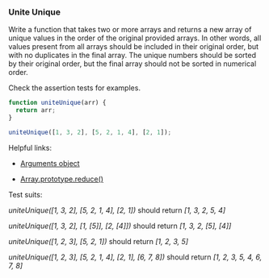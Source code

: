 ### Unite Unique

Write a function that takes two or more arrays and returns a new array of unique values in the order of the original provided arrays.
In other words, all values present from all arrays should be included in their original order, but with no duplicates in the final array.
The unique numbers should be sorted by their original order, but the final array should not be sorted in numerical order.

Check the assertion tests for examples.

```javascript
function uniteUnique(arr) {
  return arr;
}

uniteUnique([1, 3, 2], [5, 2, 1, 4], [2, 1]);
```

Helpful links:

* [Arguments object](https://developer.mozilla.org/en-US/docs/Web/JavaScript/Reference/Functions/arguments)

* [Array.prototype.reduce()](https://developer.mozilla.org/en-US/docs/Web/JavaScript/Reference/Global_Objects/Array/Reduce)


Test suits:

*uniteUnique([1, 3, 2], [5, 2, 1, 4], [2, 1])* should return *[1, 3, 2, 5, 4]*

*uniteUnique([1, 3, 2], [1, [5]], [2, [4]])* should return *[1, 3, 2, [5], [4]]*

*uniteUnique([1, 2, 3], [5, 2, 1])* should return *[1, 2, 3, 5]*

*uniteUnique([1, 2, 3], [5, 2, 1, 4], [2, 1], [6, 7, 8])* should return *[1, 2, 3, 5, 4, 6, 7, 8]*
